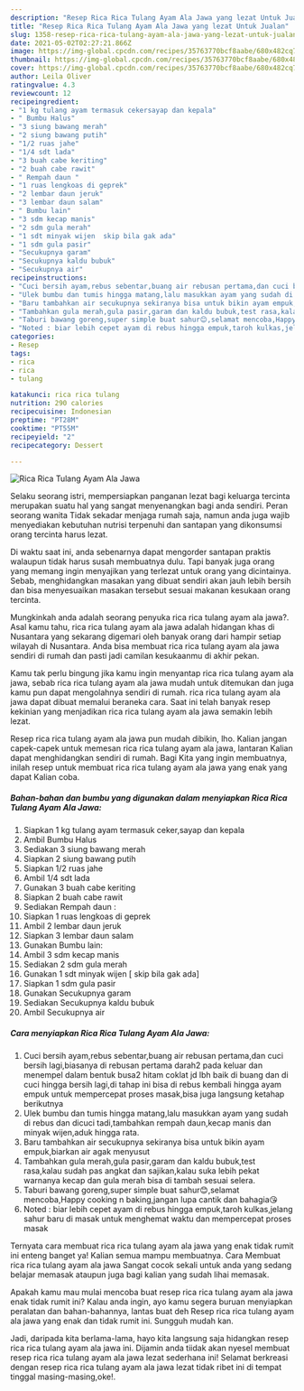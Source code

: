 ```yaml
---
description: "Resep Rica Rica Tulang Ayam Ala Jawa yang lezat Untuk Jualan"
title: "Resep Rica Rica Tulang Ayam Ala Jawa yang lezat Untuk Jualan"
slug: 1358-resep-rica-rica-tulang-ayam-ala-jawa-yang-lezat-untuk-jualan
date: 2021-05-02T02:27:21.866Z
image: https://img-global.cpcdn.com/recipes/35763770bcf8aabe/680x482cq70/rica-rica-tulang-ayam-ala-jawa-foto-resep-utama.jpg
thumbnail: https://img-global.cpcdn.com/recipes/35763770bcf8aabe/680x482cq70/rica-rica-tulang-ayam-ala-jawa-foto-resep-utama.jpg
cover: https://img-global.cpcdn.com/recipes/35763770bcf8aabe/680x482cq70/rica-rica-tulang-ayam-ala-jawa-foto-resep-utama.jpg
author: Leila Oliver
ratingvalue: 4.3
reviewcount: 12
recipeingredient:
- "1 kg tulang ayam termasuk cekersayap dan kepala"
- " Bumbu Halus"
- "3 siung bawang merah"
- "2 siung bawang putih"
- "1/2 ruas jahe"
- "1/4 sdt lada"
- "3 buah cabe keriting"
- "2 buah cabe rawit"
- " Rempah daun "
- "1 ruas lengkoas di geprek"
- "2 lembar daun jeruk"
- "3 lembar daun salam"
- " Bumbu lain"
- "3 sdm kecap manis"
- "2 sdm gula merah"
- "1 sdt minyak wijen  skip bila gak ada"
- "1 sdm gula pasir"
- "Secukupnya garam"
- "Secukupnya kaldu bubuk"
- "Secukupnya air"
recipeinstructions:
- "Cuci bersih ayam,rebus sebentar,buang air rebusan pertama,dan cuci bersih lagi,biasanya di rebusan pertama darah2 pada keluar dan menempel dalam bentuk busa2 hitam coklat jd lbh baik di buang dan di cuci hingga bersih lagi,di tahap ini bisa di rebus kembali hingga ayam empuk untuk mempercepat proses masak,bisa juga langsung ketahap berikutnya"
- "Ulek bumbu dan tumis hingga matang,lalu masukkan ayam yang sudah di rebus dan dicuci tadi,tambahkan rempah daun,kecap manis dan minyak wijen,aduk hingga rata."
- "Baru tambahkan air secukupnya sekiranya bisa untuk bikin ayam empuk,biarkan air agak menyusut"
- "Tambahkan gula merah,gula pasir,garam dan kaldu bubuk,test rasa,kalau sudah pas angkat dan sajikan,kalau suka lebih pekat warnanya kecap dan gula merah bisa di tambah sesuai selera."
- "Taburi bawang goreng,super simple buat sahur😊,selamat mencoba,Happy cooking n baking,jangan lupa cantik dan bahagia😘"
- "Noted : biar lebih cepet ayam di rebus hingga empuk,taroh kulkas,jelang sahur baru di masak untuk menghemat waktu dan mempercepat proses masak"
categories:
- Resep
tags:
- rica
- rica
- tulang

katakunci: rica rica tulang 
nutrition: 290 calories
recipecuisine: Indonesian
preptime: "PT28M"
cooktime: "PT55M"
recipeyield: "2"
recipecategory: Dessert

---
```



![Rica Rica Tulang Ayam Ala Jawa](https://img-global.cpcdn.com/recipes/35763770bcf8aabe/680x482cq70/rica-rica-tulang-ayam-ala-jawa-foto-resep-utama.jpg)

Selaku seorang istri, mempersiapkan panganan lezat bagi keluarga tercinta merupakan suatu hal yang sangat menyenangkan bagi anda sendiri. Peran seorang  wanita Tidak sekadar menjaga rumah saja, namun anda juga wajib menyediakan kebutuhan nutrisi terpenuhi dan santapan yang dikonsumsi orang tercinta harus lezat.

Di waktu  saat ini, anda sebenarnya dapat mengorder santapan praktis walaupun tidak harus susah membuatnya dulu. Tapi banyak juga orang yang memang ingin menyajikan yang terlezat untuk orang yang dicintainya. Sebab, menghidangkan masakan yang dibuat sendiri akan jauh lebih bersih dan bisa menyesuaikan masakan tersebut sesuai makanan kesukaan orang tercinta. 



Mungkinkah anda adalah seorang penyuka rica rica tulang ayam ala jawa?. Asal kamu tahu, rica rica tulang ayam ala jawa adalah hidangan khas di Nusantara yang sekarang digemari oleh banyak orang dari hampir setiap wilayah di Nusantara. Anda bisa membuat rica rica tulang ayam ala jawa sendiri di rumah dan pasti jadi camilan kesukaanmu di akhir pekan.

Kamu tak perlu bingung jika kamu ingin menyantap rica rica tulang ayam ala jawa, sebab rica rica tulang ayam ala jawa mudah untuk ditemukan dan juga kamu pun dapat mengolahnya sendiri di rumah. rica rica tulang ayam ala jawa dapat dibuat memalui beraneka cara. Saat ini telah banyak resep kekinian yang menjadikan rica rica tulang ayam ala jawa semakin lebih lezat.

Resep rica rica tulang ayam ala jawa pun mudah dibikin, lho. Kalian jangan capek-capek untuk memesan rica rica tulang ayam ala jawa, lantaran Kalian dapat menghidangkan sendiri di rumah. Bagi Kita yang ingin membuatnya, inilah resep untuk membuat rica rica tulang ayam ala jawa yang enak yang dapat Kalian coba.

<!--inarticleads1-->

##### Bahan-bahan dan bumbu yang digunakan dalam menyiapkan Rica Rica Tulang Ayam Ala Jawa:

1. Siapkan 1 kg tulang ayam termasuk ceker,sayap dan kepala
1. Ambil  Bumbu Halus
1. Sediakan 3 siung bawang merah
1. Siapkan 2 siung bawang putih
1. Siapkan 1/2 ruas jahe
1. Ambil 1/4 sdt lada
1. Gunakan 3 buah cabe keriting
1. Siapkan 2 buah cabe rawit
1. Sediakan  Rempah daun :
1. Siapkan 1 ruas lengkoas di geprek
1. Ambil 2 lembar daun jeruk
1. Siapkan 3 lembar daun salam
1. Gunakan  Bumbu lain:
1. Ambil 3 sdm kecap manis
1. Sediakan 2 sdm gula merah
1. Gunakan 1 sdt minyak wijen [ skip bila gak ada]
1. Siapkan 1 sdm gula pasir
1. Gunakan Secukupnya garam
1. Sediakan Secukupnya kaldu bubuk
1. Ambil Secukupnya air




<!--inarticleads2-->

##### Cara menyiapkan Rica Rica Tulang Ayam Ala Jawa:

1. Cuci bersih ayam,rebus sebentar,buang air rebusan pertama,dan cuci bersih lagi,biasanya di rebusan pertama darah2 pada keluar dan menempel dalam bentuk busa2 hitam coklat jd lbh baik di buang dan di cuci hingga bersih lagi,di tahap ini bisa di rebus kembali hingga ayam empuk untuk mempercepat proses masak,bisa juga langsung ketahap berikutnya
1. Ulek bumbu dan tumis hingga matang,lalu masukkan ayam yang sudah di rebus dan dicuci tadi,tambahkan rempah daun,kecap manis dan minyak wijen,aduk hingga rata.
1. Baru tambahkan air secukupnya sekiranya bisa untuk bikin ayam empuk,biarkan air agak menyusut
1. Tambahkan gula merah,gula pasir,garam dan kaldu bubuk,test rasa,kalau sudah pas angkat dan sajikan,kalau suka lebih pekat warnanya kecap dan gula merah bisa di tambah sesuai selera.
1. Taburi bawang goreng,super simple buat sahur😊,selamat mencoba,Happy cooking n baking,jangan lupa cantik dan bahagia😘
1. Noted : biar lebih cepet ayam di rebus hingga empuk,taroh kulkas,jelang sahur baru di masak untuk menghemat waktu dan mempercepat proses masak




Ternyata cara membuat rica rica tulang ayam ala jawa yang enak tidak rumit ini enteng banget ya! Kalian semua mampu membuatnya. Cara Membuat rica rica tulang ayam ala jawa Sangat cocok sekali untuk anda yang sedang belajar memasak ataupun juga bagi kalian yang sudah lihai memasak.

Apakah kamu mau mulai mencoba buat resep rica rica tulang ayam ala jawa enak tidak rumit ini? Kalau anda ingin, ayo kamu segera buruan menyiapkan peralatan dan bahan-bahannya, lantas buat deh Resep rica rica tulang ayam ala jawa yang enak dan tidak rumit ini. Sungguh mudah kan. 

Jadi, daripada kita berlama-lama, hayo kita langsung saja hidangkan resep rica rica tulang ayam ala jawa ini. Dijamin anda tiidak akan nyesel membuat resep rica rica tulang ayam ala jawa lezat sederhana ini! Selamat berkreasi dengan resep rica rica tulang ayam ala jawa lezat tidak ribet ini di tempat tinggal masing-masing,oke!.

